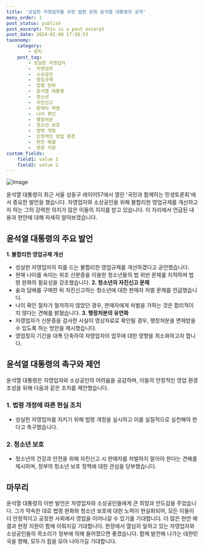 ```yaml
---
title: '성실한 자영업자를 위한 법령 완화 윤석열 대통령의 공약'
menu_order: 1
post_status: publish
post_excerpt: This is a post excerpt
post_date: 2024-02-08 17:58:53
taxonomy:
    category:
        - 정치
    post_tag:
        - 성실한 자영업자
        -  자영업자
        -  소상공인
        -  영업규제
        -  법령 완화
        -  윤석열 대통령
        -  청소년
        -  자진신고
        -  판매자 처벌
        -  나이 확인
        -  행정처분
        -  청소년 보호
        -  법령 개정
        -  안정적인 영업 환경
        -  현안 해결
        -  현장 지원
custom_fields:
    field1: value 1
    field2: value 2
---
```


![Image](https://imgnews.pstatic.net/image/437/2024/02/08/0000378921_001_20240208152501497.jpg?type=w647)

윤석열 대통령이 최근 서울 성동구 레이어57에서 열린 '국민과 함께하는 민생토론회'에서 중요한 발언을 했습니다. 자영업자와 소상공인을 위해 불합리한 영업규제를 개선하고자 하는 그의 강력한 의지가 많은 이들의 지지를 받고 있습니다. 이 자리에서 언급된 내용과 현안에 대해 자세히 알아보겠습니다.
## 윤석열 대통령의 주요 발언
**1. 불합리한 영업규제 개선**
- 성실한 자영업자의 피를 드는 불합리한 영업규제를 개선하겠다고 공언했습니다.
- 현재 나이를 속이는 위조 신분증을 이용한 청소년들의 법 위반 문제를 지적하며 법령 완화의 필요성을 강조했습니다.
**2. 청소년의 자진신고 문제**
- 술과 담배를 구매한 뒤 자진신고하는 청소년에 대한 판매자 처벌 문제를 언급했습니다.
- 나이 확인 절차가 철저하지 않았던 경우, 판매자에게 처벌을 가하는 것은 합리적이지 않다는 견해를 밝혔습니다.
**3. 행정처분의 유연화**
- 자영업자가 신분증을 검사한 사실이 영상자료로 확인될 경우, 행정처분을 면제받을 수 있도록 하는 방안을 제시했습니다.
- 영업정지 기간을 대폭 단축하여 자영업자의 업무에 대한 영향을 최소화하고자 합니다.
## 윤석열 대통령의 촉구와 제언
윤석열 대통령은 자영업자와 소상공인의 어려움을 공감하며, 이들의 안정적인 영업 환경 조성을 위해 다음과 같은 조치를 제안했습니다.
### 1. 법령 개정에 따른 현실 조치
- 성실한 자영업자를 지키기 위해 법령 개정을 실시하고 이를 실질적으로 실천해야 한다고 촉구했습니다.
### 2. 청소년 보호
- 청소년의 건강과 안전을 위해 자진신고 시 판매자를 처벌하지 말아야 한다는 견해를 제시하며, 정부의 청소년 보호 정책에 대한 관심을 당부했습니다.
## 마무리
윤석열 대통령의 이번 발언은 자영업자와 소상공인들에게 큰 희망과 안도감을 주었습니다. 그가 약속한 대로 법령 완화와 청소년 보호에 대한 노력이 현실화되어, 모든 이들이 더 안정적이고 공정한 사회에서 영업을 이어나갈 수 있기를 기대합니다. 더 많은 현안 해결과 현장 지원이 함께 이뤄지길 기대합니다. 현장에서 열심히 일하고 있는 자영업자와 소상공인들의 목소리가 정부에 의해 들어졌으면 좋겠습니다. 함께 발전해 나가는 대한민국을 향해, 모두가 힘을 모아 나아가길 기대합니다.

